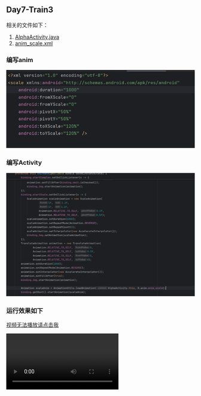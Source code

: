 ## Day7-Train3

相关的文件如下：
1. [AlphaActivity.java](app/src/main/java/fan/akua/day7/activities/AlphaActivity.java)
2. [anim_scale.xml](app/src/main/res/layout/anim_scale.xml)

### 编写anim

![anim](vx_images/327972809172688.png)

### 编写Activity

![Activity](vx_images/84236083239164.png)

### 运行效果如下

[视频无法播放请点击我](vx_images/Screen_recording_20240825_102712.mp4)

<div>
    <video src="vx_images/Screen_recording_20240825_102712.mp4"></video>
</div>
